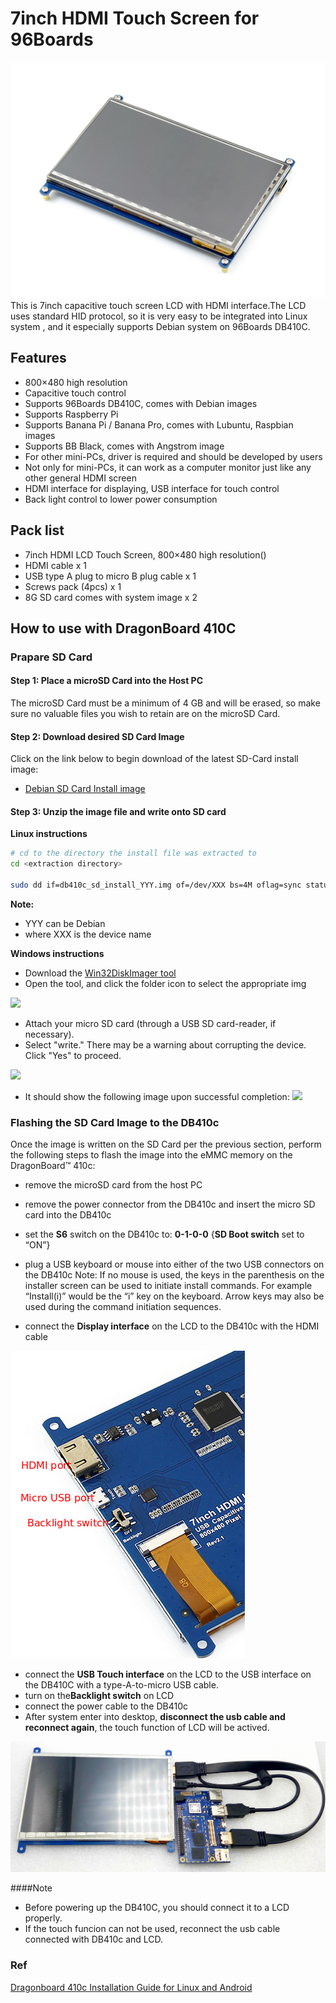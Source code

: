 # 7inch HDMI Touch Screen for 96Boards

![](../images/lcd.jpg)
This is 7inch capacitive touch screen LCD with HDMI interface.The LCD uses standard HID protocol, so it is very easy to be integrated into Linux system , and it especially supports Debian system on 96Boards DB410C.

## Features
* 800×480 high resolution
* Capacitive touch control
* Supports 96Boards DB410C, comes with Debian images
* Supports Raspberry Pi
* Supports Banana Pi / Banana Pro, comes with Lubuntu, Raspbian images
* Supports BB Black, comes with Angstrom image
* For other mini-PCs, driver is required and should be developed by users
* Not only for mini-PCs, it can work as a computer monitor just like any other general HDMI screen
* HDMI interface for displaying, USB interface for touch control
* Back light control to lower power consumption

## Pack list
* 7inch HDMI LCD Touch Screen, 800×480 high resolution()
* HDMI cable x 1
* USB type A plug to micro B plug cable x 1
* Screws pack (4pcs) x 1
* 8G SD card comes with system image x 2

## How to use with DragonBoard 410C

### Prapare SD Card
#### Step 1: Place a microSD Card into the Host PC
The microSD Card must be a minimum of 4 GB and will be erased, so make sure no valuable files you wish to retain are on the microSD Card.

#### Step 2: Download desired SD Card Image
Click on the link below to begin download of the latest SD-Card install image:

* [Debian SD Card Install image](http://builds.96boards.org/releases/dragonboard410c/linaro/debian/latest/dragonboard410c_sdcard_install_debian*.zip)

#### Step 3: Unzip the image file and write onto SD card

**Linux instructions**
```bash
# cd to the directory the install file was extracted to
cd <extraction directory>

sudo dd if=db410c_sd_install_YYY.img of=/dev/XXX bs=4M oflag=sync status=noxfer
```
**Note:**
* YYY can be Debian
* where XXX is the device name

**Windows instructions**
* Download the [Win32DiskImager tool](http://sourceforge.net/projects/win32diskimager/)
* Open the tool, and click the folder icon to select the appropriate img

![](https://camo.githubusercontent.com/598c92e52fd7a37051af0c104463382c838c8660/687474703a2f2f692e696d6775722e636f6d2f4a7572627255662e706e67)
* Attach your micro SD card (through a USB SD card-reader, if necessary).
* Select "write." There may be a warning about corrupting the device. Click "Yes" to proceed. 

![](https://camo.githubusercontent.com/46df21efbf269692cffb580c47b29d7be4ce81d4/687474703a2f2f692e696d6775722e636f6d2f427751364a69642e706e67)

* It should show the following image upon successful completion:
![](https://camo.githubusercontent.com/166c561824047f7c0253833ad0e138296006fbda/687474703a2f2f692e696d6775722e636f6d2f76517353544b582e706e67)

### Flashing the SD Card Image to the DB410c
Once the image is written on the SD Card per the previous section, perform the following steps to flash the image into the eMMC memory on the DragonBoard™ 410c:

* remove the microSD card from the host PC
* remove the power connector from the DB410c and insert the micro SD card into the DB410c
* set the **S6** switch on the DB410c to: **0-1-0-0** {**SD Boot switch** set to “ON”}
* plug a USB keyboard or mouse into either of the two USB connectors on the DB410c Note: If no mouse is used, the keys in the parenthesis on the installer screen can be used to initiate install commands. For example “Install(i)” would be the “i” key on the keyboard. Arrow keys may also be used during the command initiation sequences.

* connect the **Display interface** on the LCD to the DB410c with the HDMI cable

![](../images/back.png)
* connect the **USB Touch interface** on the LCD to the USB interface on the DB410C with a type-A-to-micro USB cable.
* turn on the**Backlight switch** on LCD
* connect the power cable to the DB410c
* After system enter into desktop, **disconnect the usb cable and reconnect again**, the touch function of LCD will be actived.

![](../images/connect1.jpg)

####Note
* Before powering up the DB410C, you should connect it to a LCD properly.
* If the touch funcion can not be used, reconnect the usb cable connected with DB410c and LCD.


### Ref
[Dragonboard 410c Installation Guide for Linux and Android](https://github.com/96boards/documentation/wiki/Dragonboard-410c-Installation-Guide-for-Linux-and-Android)
